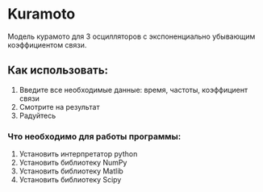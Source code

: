 # Kuramoto
Модель курамото для 3 осцилляторов с экспоненциально убывающим коэффициентом связи.

## Как использовать:
1) Введите все необходимые данные: время, частоты, коэффициент связи
2) Смотрите на результат
3) Радуйтесь

### Что необходимо для работы программы:
1. Установить интерпретатор python
2. Установить библиотеку NumPy
3. Установить библиотеку Matlib 
4. Установить библиотеку Scipy
